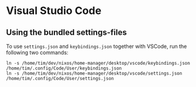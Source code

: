 # Visual Studio Code

## Using the bundled settings-files

To use `settings.json` and `keybindings.json` together with VSCode, run the following two commands:

``` shell
ln -s /home/tim/dev/nixos/home-manager/desktop/vscode/keybindings.json /home/tim/.config/Code/User/keybindings.json
ln -s /home/tim/dev/nixos/home-manager/desktop/vscode/settings.json /home/tim/.config/Code/User/settings.json
```